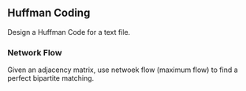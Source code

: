 ## Huffman Coding

Design a Huffman Code for a text file.

### Network Flow
Given an adjacency matrix, use netwoek flow (maximum flow) to find a perfect bipartite matching.